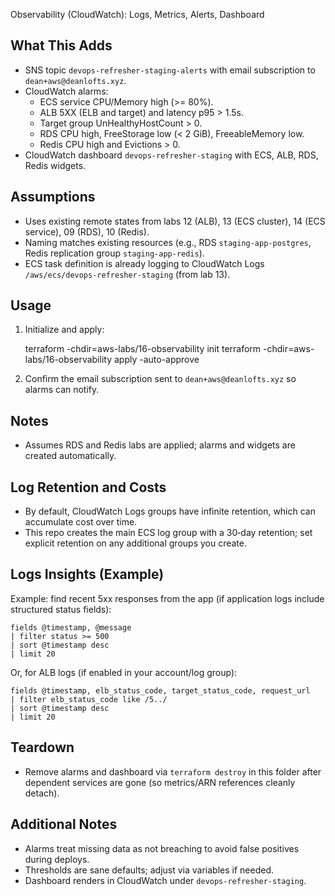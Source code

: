 Observability (CloudWatch): Logs, Metrics, Alerts, Dashboard

## What This Adds

- SNS topic `devops-refresher-staging-alerts` with email subscription to `dean+aws@deanlofts.xyz`.
- CloudWatch alarms:
  - ECS service CPU/Memory high (>= 80%).
  - ALB 5XX (ELB and target) and latency p95 > 1.5s.
  - Target group UnHealthyHostCount > 0.
  - RDS CPU high, FreeStorage low (< 2 GiB), FreeableMemory low.
  - Redis CPU high and Evictions > 0.
- CloudWatch dashboard `devops-refresher-staging` with ECS, ALB, RDS, Redis widgets.

## Assumptions

- Uses existing remote states from labs 12 (ALB), 13 (ECS cluster), 14 (ECS service), 09 (RDS), 10 (Redis).
- Naming matches existing resources (e.g., RDS `staging-app-postgres`, Redis replication group `staging-app-redis`).
- ECS task definition is already logging to CloudWatch Logs `/aws/ecs/devops-refresher-staging` (from lab 13).

## Usage

1. Initialize and apply:

   terraform -chdir=aws-labs/16-observability init
   terraform -chdir=aws-labs/16-observability apply -auto-approve

2. Confirm the email subscription sent to `dean+aws@deanlofts.xyz` so alarms can notify.

## Notes

- Assumes RDS and Redis labs are applied; alarms and widgets are created automatically.

## Log Retention and Costs

- By default, CloudWatch Logs groups have infinite retention, which can accumulate cost over time.
- This repo creates the main ECS log group with a 30‑day retention; set explicit retention on any additional groups you create.

## Logs Insights (Example)

Example: find recent 5xx responses from the app (if application logs include structured status fields):

```
fields @timestamp, @message
| filter status >= 500
| sort @timestamp desc
| limit 20
```

Or, for ALB logs (if enabled in your account/log group):

```
fields @timestamp, elb_status_code, target_status_code, request_url
| filter elb_status_code like /5../
| sort @timestamp desc
| limit 20
```

## Teardown

- Remove alarms and dashboard via `terraform destroy` in this folder after dependent services are gone (so metrics/ARN references cleanly detach).

## Additional Notes

- Alarms treat missing data as not breaching to avoid false positives during deploys.
- Thresholds are sane defaults; adjust via variables if needed.
- Dashboard renders in CloudWatch under `devops-refresher-staging`.
